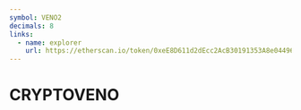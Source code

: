 ```yaml
---
symbol: VENO2
decimals: 8
links:
  - name: explorer
    url: https://etherscan.io/token/0xeE8D611d2dEcc2AcB30191353A8e04496fC02090
---
```


# CRYPTOVENO
